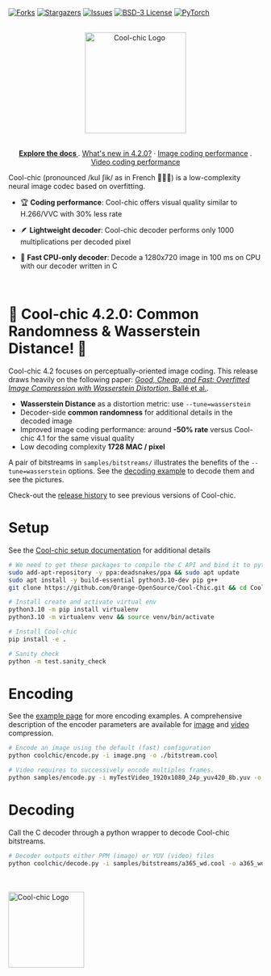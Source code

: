 [![Forks][forks-shield]][forks-url]
[![Stargazers][stars-shield]][stars-url]
[![Issues][issues-shield]][issues-url]
[![BSD-3 License][license-shield]][license-url]
[![PyTorch][pytorch-shield]][pytorch-url]



<!-- PROJECT LOGO -->
<br />
<div align="center">

<picture>
  <!-- User prefers light mode: -->
  <source srcset="docs/source/assets/coolchic-logo-light.png" media="(prefers-color-scheme: light)" alt="Cool-chic Logo" height="200"/>

  <!-- User prefers dark mode: -->
  <source srcset="docs/source/assets/coolchic-logo-dark.png"  media="(prefers-color-scheme: dark)" alt="Cool-chic Logo" height="200"/>

  <!-- User has no color preference: -->
  <img src="docs/source/assets/coolchic-logo-dark.png" alt="Cool-chic Logo" height="200"/>
</picture>
  <p align="center">
    <!-- Low-complexity neural image codec based on overfitting. -->
    <br />
    <a href="https://orange-opensource.github.io/Cool-Chic/"><strong>Explore the docs </strong></a>
    <!-- <br />
    <br /> -->
    .
    <a href="https://orange-opensource.github.io/Cool-Chic/getting_started/new_stuff.html">What's new in 4.2.0?</a>
    ·
    <a href="https://orange-opensource.github.io/Cool-Chic/results/image/compression_performance.html">Image coding performance</a>
    .
    <a href="https://orange-opensource.github.io/Cool-Chic/results/video/compression_performance.html">Video coding performance</a>
  </p>
</div>

<!-- # What's Cool-chic? -->

Cool-chic (pronounced <span class="ipa">/kul ʃik/</span> as in French 🥖🧀🍷) is
a low-complexity neural image codec based on overfitting.

* 🏆 **Coding performance**: Cool-chic offers visual quality similar to H.266/VVC with 30% less rate

* 🪶 **Lightweight decoder**: Cool-chic decoder performs only 1000 multiplications per decoded pixel

* 🚀 **Fast CPU-only decoder**: Decode a 1280x720 image in 100 ms on CPU with our decoder written in C

<br>
<!-- <div align="center"> -->

# 🎲 Cool-chic 4.2.0: Common Randomness & Wasserstein Distance! 🎲

<!-- </div> -->

Cool-chic 4.2 focuses on perceptually-oriented image coding. This release draws
heavily on the following paper: [_Good, Cheap, and Fast: Overfitted Image Compression with Wasserstein Distortion_, Ballé et al.](https://arxiv.org/abs/2412.00505).

- **Wasserstein Distance** as a distortion metric: use ``--tune=wasserstein``
- Decoder-side **common randomness** for additional details in the decoded image
- Improved image coding performance: around **-50% rate** versus Cool-chic 4.1 for the same visual quality
- Low decoding complexity **1728 MAC / pixel**


A pair of bitstreams in ``samples/bitstreams/`` illustrates the benefits of the
``--tune=wasserstein`` options. See the [decoding
example](https://orange-opensource.github.io/Cool-Chic/getting_started/example.html#decoding-a-cool-bitstream)
to decode them and see the pictures.


Check-out the [release history](https://github.com/Orange-OpenSource/Cool-Chic/releases) to see previous versions of Cool-chic.

# Setup

See the [Cool-chic setup documentation](https://orange-opensource.github.io/Cool-Chic/getting_started/quickstart.html) for additional details

```bash
# We need to get these packages to compile the C API and bind it to python.
sudo add-apt-repository -y ppa:deadsnakes/ppa && sudo apt update
sudo apt install -y build-essential python3.10-dev pip g++
git clone https://github.com/Orange-OpenSource/Cool-Chic.git && cd Cool-Chic

# Install create and activate virtual env
python3.10 -m pip install virtualenv
python3.10 -m virtualenv venv && source venv/bin/activate

# Install Cool-chic
pip install -e .

# Sanity check
python -m test.sanity_check
```

# Encoding

See the [example page](https://orange-opensource.github.io/Cool-Chic/getting_started/example.html) for more encoding examples. A comprehensive description of the encoder parameters are available for [image](https://orange-opensource.github.io/Cool-Chic/image_compression/preset.html) and [video](https://orange-opensource.github.io/Cool-Chic/video_compression/encoding.html) compression.


```bash
# Encode an image using the default (fast) configuration
python coolchic/encode.py -i image.png -o ./bitstream.cool

# Video requires to successively encode multiples frames.
python samples/encode.py -i myTestVideo_1920x1080_24p_yuv420_8b.yuv -o bitstream.cool
```

# Decoding

Call the C decoder through a python wrapper to decode Cool-chic bitstreams.

```bash
# Decoder outputs either PPM (image) or YUV (video) files
python coolchic/decode.py -i samples/bitstreams/a365_wd.cool -o a365_wd.ppm
```

<br>
<br>

<picture>
  <!-- User has no color preference: -->
  <img src="docs/source/assets/logo_orange.png" alt="Cool-chic Logo" height="150"/>
</picture>
</div>

<!-- MARKDOWN LINKS & IMAGES -->
<!-- https://www.markdownguide.org/basic-syntax/#reference-style-links -->
[contributors-shield]: https://img.shields.io/github/contributors/Orange-OpenSource/Cool-Chic.svg?style=for-the-badge
[contributors-url]: https://github.com/Orange-OpenSource/Cool-Chic/graphs/contributors
[forks-shield]: https://img.shields.io/github/forks/Orange-OpenSource/Cool-Chic.svg?style=for-the-badge
[forks-url]: https://github.com/Orange-OpenSource/Cool-Chic/network/members
[stars-shield]: https://img.shields.io/github/stars/Orange-OpenSource/Cool-Chic.svg?style=for-the-badge
[stars-url]: https://github.com/Orange-OpenSource/Cool-Chic/stargazers
[issues-shield]: https://img.shields.io/github/issues/Orange-OpenSource/Cool-Chic.svg?style=for-the-badge
[issues-url]: https://github.com/Orange-OpenSource/Cool-Chic/issues
[license-shield]: https://img.shields.io/github/license/Orange-OpenSource/Cool-Chic.svg?style=for-the-badge
[license-url]: https://github.com/Orange-OpenSource/Cool-Chic/blob/master/LICENSE.txt
[pytorch-shield]: https://img.shields.io/badge/PyTorch-0769AD?style=for-the-badge&logo=pytorch&logoColor=white
[pytorch-url]: https://pytorch.org/
